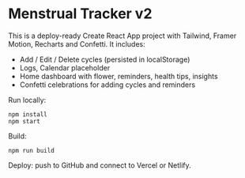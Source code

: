 # Menstrual Tracker v2

This is a deploy-ready Create React App project with Tailwind, Framer Motion, Recharts and Confetti. It includes:

- Add / Edit / Delete cycles (persisted in localStorage)
- Logs, Calendar placeholder
- Home dashboard with flower, reminders, health tips, insights
- Confetti celebrations for adding cycles and reminders

Run locally:

```
npm install
npm start
```

Build:

```
npm run build
```

Deploy: push to GitHub and connect to Vercel or Netlify.

